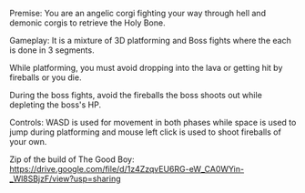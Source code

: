 Premise: You are an angelic corgi fighting your way through hell and demonic corgis to retrieve the Holy Bone.

Gameplay: It is a mixture of 3D platforming and Boss fights where the each is done in 3 segments.

While platforming, you must avoid dropping into the lava or getting hit by fireballs or you die.

During the boss fights, avoid the fireballs the boss shoots out while depleting the boss's HP.

Controls: WASD is used for movement in both phases while space is used to jump during platforming 
and mouse left click is used to shoot fireballs of your own.

Zip of the build of The Good Boy: https://drive.google.com/file/d/1z4ZzqvEU6RG-eW_CA0WYin-_Wl8SBjzF/view?usp=sharing
